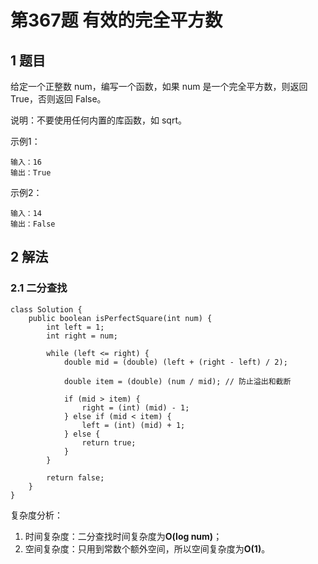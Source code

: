 # 第367题 有效的完全平方数

## 1 题目

给定一个正整数 num，编写一个函数，如果 num 是一个完全平方数，则返回 True，否则返回 False。

说明：不要使用任何内置的库函数，如 sqrt。

示例1：

```
输入：16
输出：True
```

示例2：

```
输入：14
输出：False
```

## 2 解法

### 2.1 二分查找

```
class Solution {
    public boolean isPerfectSquare(int num) {
        int left = 1;
        int right = num;

        while (left <= right) {
            double mid = (double) (left + (right - left) / 2);

            double item = (double) (num / mid); // 防止溢出和截断

            if (mid > item) {
                right = (int) (mid) - 1;
            } else if (mid < item) {
                left = (int) (mid) + 1;
            } else {
                return true;
            }
        }

        return false;
    }
}
```

复杂度分析：

1. 时间复杂度：二分查找时间复杂度为**O(log num)**；
2. 空间复杂度：只用到常数个额外空间，所以空间复杂度为**O(1)**。



